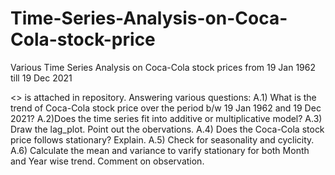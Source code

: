 # Time-Series-Analysis-on-Coca-Cola-stock-price
Various Time Series Analysis on Coca-Cola stock prices from 19 Jan 1962 till 19 Dec 2021

<<COCA COLA.csv>> is attached in repository. 
Answering various questions:
A.1) What is the trend of Coca-Cola stock price over the period b/w 19 Jan 1962 and 19 Dec 2021?
A.2)Does the time series fit into additive or multiplicative model?
A.3) Draw the lag_plot. Point out the obervations.
A.4) Does the Coca-Cola stock price follows stationary? Explain.
A.5) Check for seasonality and cyclicity.
A.6) Calculate the mean and variance to varify stationary for both Month and Year wise trend. Comment on observation.
